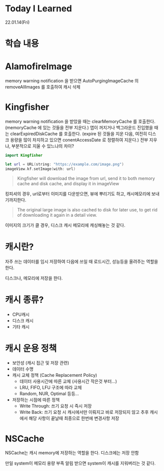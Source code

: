 # Today I Learned

22.01.14(Fri)

# 학습 내용

# AlamofireImage

memory warning notification 을 받으면 AutoPurgingImageCache 의 removeAllImages 를 호출하여 캐시 삭제

# Kingfisher

memory warning notification 을 받았을 때는 clearMemoryCache 를 호출한다. (memoryCache 에 있는 것들을 전부 지운다.)
앱이 꺼지거나 백그라운드 진입했을 때는 clearExpiredDiskCache 를 호출한다. (expire 된 것들을 지운 다음, 여전히 디스크 용량을 많이 차지하고 있으면 conentAccessDate 로 정렬하여 지운다.)
전부 지우냐, 부분적으로 지울 수 있느냐의 차이?

```swift
import Kingfisher

let url = URL(string: "https://example.com/image.png")
imageView.kf.setImage(with: url)
```

> Kingfisher will download the image from url, send it to both memory cache and disk cache, and display it in imageView

킹피셔의 경우, url로부터 이미지를 다운받으면, 뷰에 뿌리기도 하고, 캐시메모리에 보내기까지한다.

> The original large image is also cached to disk for later use, to get rid of downloading it again in a detail view.

이미지의 크기가 클 경우, 디스크 캐시 메모리에 캐싱해놓는 것 같다.

# 캐시란?

자주 쓰는 데이터를 임시 저장하여 다음에 쓰일 때 로드시간, 성능등을 올려주는 역할을 한다.

디스크나, 메모리에 저장을 한다.

# 캐시 종류?

- CPU캐시
- 디스크 캐시
- 기타 캐시

# 캐시 운용 정책

- 보안성 (캐시 접근 및 저장 관련)
- 데이터 수명
- 캐시 교체 정책 (Cache Replacement Policy)
	- 데이터 사용시간에 따른 교체 (사용시간 작은것 부터…)
	- LRU, FIFO, LFU 구조에 따라 교체
	- Random, NUR, Optimal 등등…
- 저장하는 시점에 따른 정책
	- Write Through: 쓰기 요청 시 즉시 저장
	- Write Back: 쓰기 요청 시 캐시에서만 이뤄지고 바로 저장되지 않고 추후 캐시에서 해당 사항이 끝날때 최종으로 한번에 변경사항 저장

# NSCache

NSCache는 캐시 memory에 저장하는 역할을 한다. 디스크에는 저장 안함

만일 system이 메모리 용량 부족 알림 받으면 system이 캐시를 지워버리는 것 같다.
